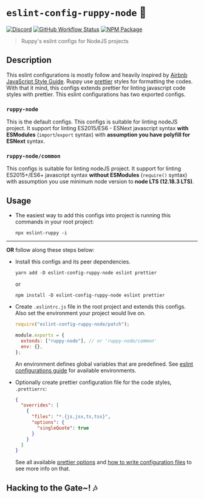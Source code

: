 # `eslint-config-ruppy-node` 🐥

[![Discord][discord-image]][discord-url]
[![GitHub Workflow Status][workflow-image]][workflow-url]
[![NPM Package][npm-image]][npm-url]

> Ruppy's eslint configs for NodeJS projects

## Description

This eslint configurations is mostly follow and heavily inspired by
[Airbnb JavaScript Style Guide][airbnb]. Ruppy use [prettier][prettier] styles
for formatting the codes. With that it mind, this configs extends prettier
for linting javascript code styles with prettier.
This eslint configurations has two exported configs.

### `ruppy-node`

This is the default configs. This configs is suitable for linting nodeJS project.
It support for linting ES2015/ES6 - ESNext javascript syntax **with ESModules**
(`import`/`export` syntax) with **assumption you have polyfill for ESNext** syntax.

### `ruppy-node/common`

This configs is suitable for linting nodeJS project.
It support for linting ES2015+/ES6+ javascript syntax **without ESModules**
(`require()` syntax) with assumption you use minimum node version to
**node LTS (12.18.3 LTS)**.

## Usage

- The easiest way to add this configs into project is running this commands in your root project:

  ```bin
  npx eslint-ruppy -i
  ```

---

**OR** follow along these steps below:

- Install this configs and its peer dependencies.

  ```bin
  yarn add -D eslint-config-ruppy-node eslint prettier
  ```

  or

  ```bin
  npm install -D eslint-config-ruppy-node eslint prettier
  ```

- Create `.eslintrc.js` file in the root project and extends this configs.
  Also set the environment your project would live on.

  ```js
  require("eslint-config-ruppy-node/patch");

  module.exports = {
    extends: ["ruppy-node"], // or 'ruppy-node/common'
    env: {},
  };
  ```

  An environment defines global variables that are predefined.
  See [eslint configurations guide][eslint-env] for available environments.

- Optionally create prettier configuration file for the code styles, `.prettierrc`:

  ```json
  {
    "overrides": [
      {
        "files": "*.{js,jsx,ts,tsx}",
        "options": {
          "singleQuote": true
        }
      }
    ]
  }
  ```

  See all available [prettier options][prettier-option] and
  [how to write configuration files][prettier-config] to see more info on that.

## Hacking to the Gate~! 🎶

<!-- Variables -->

[discord-image]: https://img.shields.io/discord/758271814153011201?label=Developers%20Indonesia&logo=discord&style=flat-square
[discord-url]: https://discord.gg/njSj2Nq "Chat and discuss at Developers Indonesia"
[workflow-image]: https://img.shields.io/github/workflow/status/Ruppyio/eslint-configs/Continuous%20Integration%20and%20Continuous%20Delivery%20%E2%9A%99%F0%9F%9A%80?label=CI%2FCD&logo=github%20actions&style=flat-square
[workflow-url]: https://github.com/Ruppyio/eslint-configs/actions "GitHub Actions"
[npm-image]: https://img.shields.io/npm/v/eslint-config-ruppy-node?label=package&logo=npm&style=flat-square
[npm-url]: https://npmjs.org/package/eslint-config-ruppy-node "eslint-config-ruppy-node on NPM"
[airbnb]: https://github.com/airbnb/javascript "Airbnb JavaScript Style Guide"
[eslint-rules]: https://eslint.org/docs/rules/ "ESLint Rules"
[eslint-env]: https://eslint.org/docs/user-guide/configuring#specifying-environments "ESLint Environments"
[prettier]: https://prettier.io/ "Prettier Code Formatter"
[prettier-option]: https://prettier.io/docs/en/options.html "Prettier Options"
[prettier-config]: https://prettier.io/docs/en/configuration.html "Prettier Configurations"
